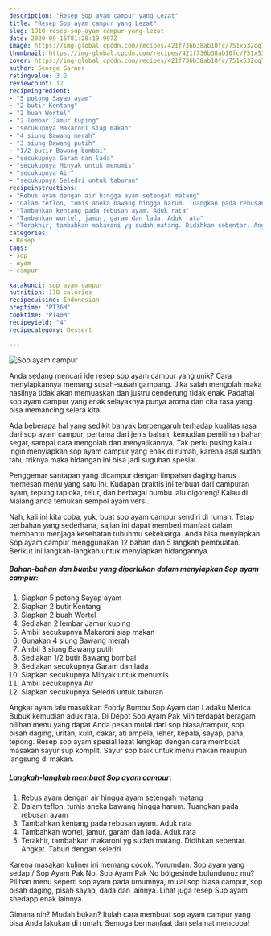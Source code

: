 ```yaml
---
description: "Resep Sop ayam campur yang Lezat"
title: "Resep Sop ayam campur yang Lezat"
slug: 1910-resep-sop-ayam-campur-yang-lezat
date: 2020-09-16T01:28:19.997Z
image: https://img-global.cpcdn.com/recipes/421f736b38ab10fc/751x532cq70/sop-ayam-campur-foto-resep-utama.jpg
thumbnail: https://img-global.cpcdn.com/recipes/421f736b38ab10fc/751x532cq70/sop-ayam-campur-foto-resep-utama.jpg
cover: https://img-global.cpcdn.com/recipes/421f736b38ab10fc/751x532cq70/sop-ayam-campur-foto-resep-utama.jpg
author: George Garner
ratingvalue: 3.2
reviewcount: 12
recipeingredient:
- "5 potong Sayap ayam"
- "2 butir Kentang"
- "2 buah Wortel"
- "2 lembar Jamur kuping"
- "secukupnya Makaroni siap makan"
- "4 siung Bawang merah"
- "3 siung Bawang putih"
- "1/2 butir Bawang bombai"
- "secukupnya Garam dan lada"
- "secukupnya Minyak untuk menumis"
- "secukupnya Air"
- "secukupnya Seledri untuk taburan"
recipeinstructions:
- "Rebus ayam dengan air hingga ayam setengah matang"
- "Dalam teflon, tumis aneka bawang hingga harum. Tuangkan pada rebusan ayam"
- "Tambahkan kentang pada rebusan ayam. Aduk rata"
- "Tambahkan wortel, jamur, garam dan lada. Aduk rata"
- "Terakhir, tambahkan makaroni yg sudah matang. Didihkan sebentar. Angkat. Taburi dengan seledri"
categories:
- Resep
tags:
- sop
- ayam
- campur

katakunci: sop ayam campur 
nutrition: 178 calories
recipecuisine: Indonesian
preptime: "PT36M"
cooktime: "PT40M"
recipeyield: "4"
recipecategory: Dessert

---
```



![Sop ayam campur](https://img-global.cpcdn.com/recipes/421f736b38ab10fc/751x532cq70/sop-ayam-campur-foto-resep-utama.jpg)

Anda sedang mencari ide resep sop ayam campur yang unik? Cara menyiapkannya memang susah-susah gampang. Jika salah mengolah maka hasilnya tidak akan memuaskan dan justru cenderung tidak enak. Padahal sop ayam campur yang enak selayaknya punya aroma dan cita rasa yang bisa memancing selera kita.

Ada beberapa hal yang sedikit banyak berpengaruh terhadap kualitas rasa dari sop ayam campur, pertama dari jenis bahan, kemudian pemilihan bahan segar, sampai cara mengolah dan menyajikannya. Tak perlu pusing kalau ingin menyiapkan sop ayam campur yang enak di rumah, karena asal sudah tahu triknya maka hidangan ini bisa jadi suguhan spesial.

Penggemar santapan yang dicampur dengan limpahan daging harus memesan menu yang satu ini. Kudapan praktis ini terbuat dari campuran ayam, tepung tapioka, telur, dan berbagai bumbu lalu digoreng! Kalau di Malang anda temukan sempol ayam versi.


Nah, kali ini kita coba, yuk, buat sop ayam campur sendiri di rumah. Tetap berbahan yang sederhana, sajian ini dapat memberi manfaat dalam membantu menjaga kesehatan tubuhmu sekeluarga. Anda bisa menyiapkan Sop ayam campur menggunakan 12 bahan dan 5 langkah pembuatan. Berikut ini langkah-langkah untuk menyiapkan hidangannya.

<!--inarticleads1-->

##### Bahan-bahan dan bumbu yang diperlukan dalam menyiapkan Sop ayam campur:

1. Siapkan 5 potong Sayap ayam
1. Siapkan 2 butir Kentang
1. Siapkan 2 buah Wortel
1. Sediakan 2 lembar Jamur kuping
1. Ambil secukupnya Makaroni siap makan
1. Gunakan 4 siung Bawang merah
1. Ambil 3 siung Bawang putih
1. Sediakan 1/2 butir Bawang bombai
1. Sediakan secukupnya Garam dan lada
1. Siapkan secukupnya Minyak untuk menumis
1. Ambil secukupnya Air
1. Siapkan secukupnya Seledri untuk taburan


Angkat ayam lalu masukkan Foody Bumbu Sop Ayam dan Ladaku Merica Bubuk kemudian aduk rata. Di Depot Sop Ayam Pak Min terdapat beragam pilihan menu yang dapat Anda pesan mulai dari sop biasa/campur, sop pisah daging, uritan, kulit, cakar, ati ampela, leher, kepala, sayap, paha, tepong. Resep sop ayam spesial lezat lengkap dengan cara membuat masakan sayur sup komplit. Sayur sop baik untuk menu makan maupun langsung di makan. 

<!--inarticleads2-->

##### Langkah-langkah membuat Sop ayam campur:

1. Rebus ayam dengan air hingga ayam setengah matang
1. Dalam teflon, tumis aneka bawang hingga harum. Tuangkan pada rebusan ayam
1. Tambahkan kentang pada rebusan ayam. Aduk rata
1. Tambahkan wortel, jamur, garam dan lada. Aduk rata
1. Terakhir, tambahkan makaroni yg sudah matang. Didihkan sebentar. Angkat. Taburi dengan seledri


Karena masakan kuliner ini memang cocok. Yorumdan: Sop ayam yang sedap / Sop Ayam Pak No. Sop Ayam Pak No bölgesinde bulundunuz mu? Pilihan menu seperti sop ayam pada umumnya, mulai sop biasa campur, sop pisah daging, pisah sayap, dada dan lainnya. Lihat juga resep Sup ayam shedapp enak lainnya. 

Gimana nih? Mudah bukan? Itulah cara membuat sop ayam campur yang bisa Anda lakukan di rumah. Semoga bermanfaat dan selamat mencoba!
